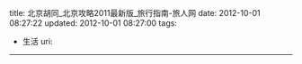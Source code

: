 title: 北京胡同_北京攻略2011最新版_旅行指南-旅人网
date: 2012-10-01 08:27:22
updated: 2012-10-01 08:27:00
tags: 
 - 生活
uri: 
---

